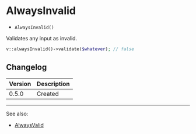 # AlwaysInvalid

- `AlwaysInvalid()`

Validates any input as invalid.

```php
v::alwaysInvalid()->validate($whatever); // false
```

## Changelog

Version | Description
--------|-------------
  0.5.0 | Created

***
See also:

- [AlwaysValid](AlwaysValid.md)
